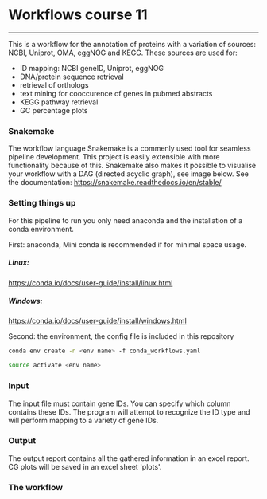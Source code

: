 # Workflows course 11
----------------------------------------------------------

This is a workflow for the annotation of proteins with a variation
of sources: NCBI, Uniprot, OMA, eggNOG and KEGG. These sources are used for:
* ID mapping: NCBI geneID, Uniprot, eggNOG
* DNA/protein sequence retrieval
* retrieval of orthologs
* text mining for cooccurence of genes in pubmed abstracts
* KEGG pathway retrieval
* GC percentage plots

### Snakemake

The workflow language Snakemake is a commenly used tool for seamless pipeline development. This project is easily extensible with more functionality because of this. Snakemake also makes it possible to visualise your workflow with a DAG (directed acyclic graph), see image below.
See the documentation:
 https://snakemake.readthedocs.io/en/stable/

### Setting things up

For this pipeline to run you only need anaconda and the installation of a conda environment.

First: anaconda, Mini conda is recommended if for minimal space usage.

##### Linux:
https://conda.io/docs/user-guide/install/linux.html

##### Windows:
https://conda.io/docs/user-guide/install/windows.html

Second: the environment, the config file is included in this repository

``` bash
conda env create -n <env name> -f conda_workflows.yaml
```

```bash
source activate <env name>
```
### Input

The input file must contain gene IDs. You can specify which column contains these IDs. The program will attempt to recognize the ID type and will perform mapping to a variety of gene IDs.


### Output

The output report contains all the gathered information in an excel report. CG plots will be saved in an excel sheet 'plots'.

### The workflow
